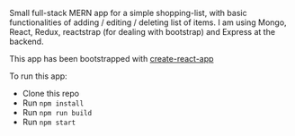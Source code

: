 Small full-stack MERN app for a simple shopping-list, with basic functionalities of adding / editing / deleting list of items. I am using Mongo, React, Redux, reactstrap (for dealing with bootstrap) and Express at the backend.

This app has been bootstrapped with [create-react-app](https://github.com/facebook/create-react-app)

To run this app:

* Clone this repo
* Run `npm install`
* Run `npm run build`
* Run `npm start`